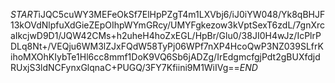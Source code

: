 $START$iJQC5cuWY3MEFeOkSf7ElHpPZgT4m1LXVbj6/iJ0iYW048/Yk8qBHJF13kOVdNlpfuXdGieZEpOIhpWYmGRcy/UMYFgkezow3kVptSexT6zdL/7gnXrcaIkcjwD9D1/JQW42CMs+h2uheH4hoZxEGL/HpBr/Glu0/38JI0H4wJz/IcPlrPDLq8Nt+/VEQju6WM3lZJxFQdW58TyPj06WPf7nXP4HcoQwP3NZ039SLfrKihoMXOhKIybTe1Hl6cc8mmf1DoK9VQ6Sb6jADZg/IrEdgmcfgjPdt2gBUXfdjdRUxjS3ldNCFynxGlqnaC+PUGQ/3FY7Kfiini9M1WiIVg==$END$
